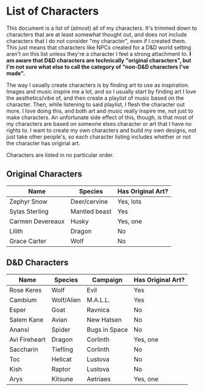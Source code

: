 # List of Characters

This document is a list of (almost) all of my characters. It's trimmed down to characters that are at least somewhat thought out, and does not include characters that I do not consider "my character", even if I created them. This just means that characters like NPCs created for a D&D world setting aren't on this list unless they're a character I feel a strong attachment to. **I am aware that D&D characters are technically "original characters", but I'm not sure what else to call the category of "non-D&D characters I've made".**

The way I usually create characters is by finding art to use as inspiration. Images and music inspire me a lot, and so I usually start by finding art I love the aesthetics/vibe of, and then create a playlist of music based on the character. Then, while listening to said playlist, I flesh the character out more. I love doing this, and both art and music really inspire me, not just to make characters. An unfortunate side effect of this, though, is that most of my characters are based on someone elses character or art that I have no rights to. I want to create my own characters and build my own designs, not just take other people's, so each character listing includes whether or not the character has original art.

Characters are listed in no particular order.

## Original Characters

| Name             | Species       | Has Original Art? |
| ---------------- | ------------- | ----------------- |
| Zephyr Snow      | Deer/cervine  | Yes, lots         |
| Sylas Sterling   | Mantled beast | Yes               |
| Carmen Devereaux | Husky         | Yes, one          |
| Lilith           | Dragon        | No                |
| Grace Carter     | Wolf          | No                |

## D&D Characters

| Name          | Species    | Campaign      | Has Original Art? |
| ------------- | ---------- | ------------- | ----------------- |
| Rose Keres    | Wolf       | Evil          | Yes               |
| Cambium       | Wolf/Alien | M.A.L.L.      | Yes               |
| Esper         | Goat       | Ravnica       | No                |
| Salem Kane    | Avian      | New Hatsen    | No                |
| Anansi        | Spider     | Bugs in Space | No                |
| Avi Fireheart | Dragon     | Corlinth      | Yes, one          |
| Saccharin     | Tiefling   | Corlinth      | No                |
| Toc           | Hellcat    | Lustova       | No                |
| Kish          | Raptor     | Lustova       | No                |
| Aryx          | Kitsune    | Aetriaes      | Yes, one          |
